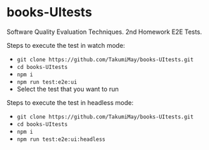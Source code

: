 # books-UItests
Software Quality Evaluation Techniques. 2nd Homework E2E Tests.

Steps to execute the test in watch mode:
- `git clone https://github.com/TakumiMay/books-UItests.git`
- `cd books-UItests`
- `npm i`
- `npm run test:e2e:ui`
- Select the test that you want to run

Steps to execute the test in headless mode:
- `git clone https://github.com/TakumiMay/books-UItests.git`
- `cd books-UItests`
- `npm i`
- `npm run test:e2e:ui:headless`